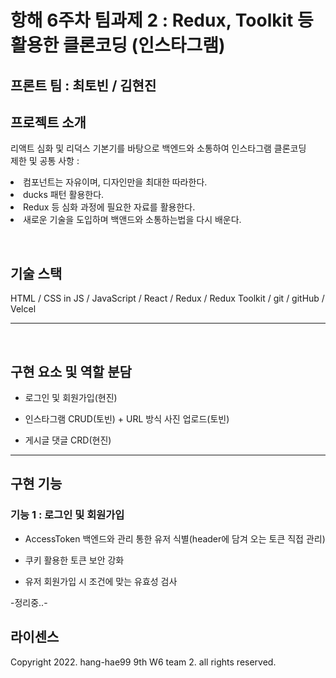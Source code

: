 
# 항해 6주차 팀과제 2 : Redux, Toolkit 등 활용한 클론코딩 (인스타그램)


## 프론트 팀 : 최토빈 / 김현진

## 프로젝트 소개

<p align="justify">
리액트 심화 및 리덕스 기본기를 바탕으로 백엔드와 소통하여 인스타그램 클론코딩 <br>
제한 및 공통 사항 : <br>
  <li>컴포넌트는 자유이며, 디자인만을 최대한 따라한다.</li>
  <li> ducks 패턴 활용한다.</li>
  <li> Redux 등 심화 과정에 필요한 자료를 활용한다.</li>
  <li> 새로운 기술을 도입하며 백앤드와 소통하는법을 다시 배운다.</li>

</p>

<br>

## 기술 스택

HTML / CSS in JS / JavaScript / React / Redux / Redux Toolkit / git / gitHub / Velcel

---
<br>

## 구현 요소 및 역할 분담

- 로그인 및 회원가입(현진)

- 인스타그램 CRUD(토빈) + URL 방식 사진 업로드(토빈)

- 게시글 댓글 CRD(현진)

---
## 구현 기능

### 기능 1 : 로그인 및 회원가입

- AccessToken 백엔드와 관리 통한 유저 식별(header에 담겨 오는 토큰 직접 관리)

- 쿠키 활용한 토큰 보안 강화

- 유저 회원가입 시 조건에 맞는 유효성 검사


-정리중..-

## 라이센스

Copyright 2022. hang-hae99 9th W6 team 2. all rights reserved.
